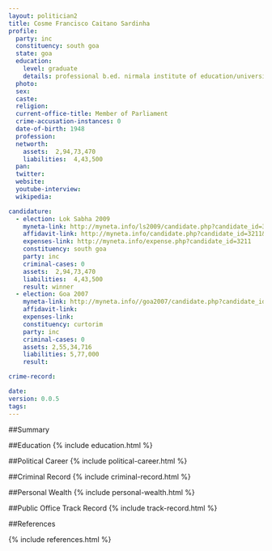 ```yaml
---
layout: politician2
title: Cosme Francisco Caitano Sardinha
profile: 
  party: inc
  constituency: south goa
  state: goa
  education: 
    level: graduate
    details: professional b.ed. nirmala institute of education/university of bombay-1970
  photo: 
  sex: 
  caste: 
  religion: 
  current-office-title: Member of Parliament
  crime-accusation-instances: 0
  date-of-birth: 1948
  profession: 
  networth: 
    assets:  2,94,73,470
    liabilities:  4,43,500
  pan: 
  twitter: 
  website: 
  youtube-interview: 
  wikipedia: 

candidature: 
  - election: Lok Sabha 2009
    myneta-link: http://myneta.info/ls2009/candidate.php?candidate_id=3211
    affidavit-link: http://myneta.info/candidate.php?candidate_id=3211&scan=original
    expenses-link: http://myneta.info/expense.php?candidate_id=3211
    constituency: south goa 
    party: inc
    criminal-cases: 0
    assets:  2,94,73,470
    liabilities:  4,43,500
    result: winner 
  - election: Goa 2007
    myneta-link: http://myneta.info//goa2007/candidate.php?candidate_id=65
    affidavit-link: 
    expenses-link: 
    constituency: curtorim 
    party: inc
    criminal-cases: 0
    assets: 2,55,34,716
    liabilities: 5,77,000
    result:  

crime-record: 

date: 
version: 0.0.5
tags: 
---
```

##Summary


##Education
{% include education.html %}


##Political Career
{% include political-career.html %}


##Criminal Record
{% include criminal-record.html %}


##Personal Wealth
{% include personal-wealth.html %}


##Public Office Track Record
{% include track-record.html %}


##References


{% include references.html %}